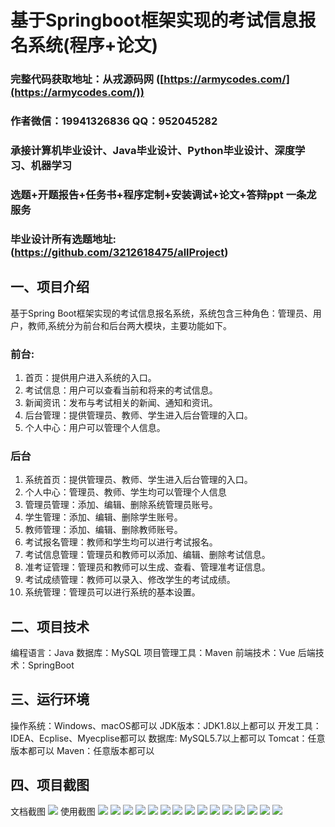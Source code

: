 基于Springboot框架实现的考试信息报名系统(程序+论文)
=
###  完整代码获取地址：从戎源码网 ([https://armycodes.com/](https://armycodes.com/))
###  作者微信：19941326836  QQ：952045282 
###  承接计算机毕业设计、Java毕业设计、Python毕业设计、深度学习、机器学习
###  选题+开题报告+任务书+程序定制+安装调试+论文+答辩ppt 一条龙服务
###  毕业设计所有选题地址:(https://github.com/3212618475/allProject)


一、项目介绍
---
基于Spring Boot框架实现的考试信息报名系统，系统包含三种角色：管理员、用户，教师,系统分为前台和后台两大模块，主要功能如下。
### 前台:
1. 首页：提供用户进入系统的入口。
2. 考试信息：用户可以查看当前和将来的考试信息。
3. 新闻资讯：发布与考试相关的新闻、通知和资讯。
4. 后台管理：提供管理员、教师、学生进入后台管理的入口。
5. 个人中心：用户可以管理个人信息。
### 后台
1. 系统首页：提供管理员、教师、学生进入后台管理的入口。
2. 个人中心：管理员、教师、学生均可以管理个人信息
3. 管理员管理：添加、编辑、删除系统管理员账号。
4. 学生管理：添加、编辑、删除学生账号。
5. 教师管理：添加、编辑、删除教师账号。
6. 考试报名管理：教师和学生均可以进行考试报名。
7. 考试信息管理：管理员和教师可以添加、编辑、删除考试信息。
8. 准考证管理：管理员和教师可以生成、查看、管理准考证信息。
9. 考试成绩管理：教师可以录入、修改学生的考试成绩。
10. 系统管理：管理员可以进行系统的基本设置。


二、项目技术
---
编程语言：Java
数据库：MySQL
项目管理工具：Maven
前端技术：Vue
后端技术：SpringBoot

三、运行环境
---
操作系统：Windows、macOS都可以
JDK版本：JDK1.8以上都可以
开发工具：IDEA、Ecplise、Myecplise都可以
数据库: MySQL5.7以上都可以
Tomcat：任意版本都可以
Maven：任意版本都可以

四、项目截图
---
文档截图
![](limage/1.png)
使用截图
![](image/1.png)
![](image/2.png)
![](image/3.png)
![](image/4.png)
![](image/5.png)
![](image/6.png)
![](image/7.png)
![](image/8.png)
![](image/9.png)
![](image/10.png)
![](image/11.png)
![](image/12.png)
![](image/13.png)
![](image/14.png)
![](image/15.png)
